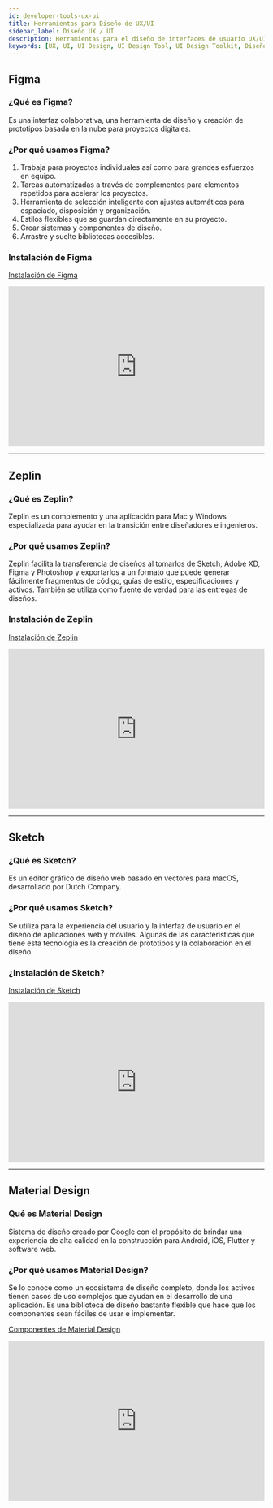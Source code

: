 ```yaml
---
id: developer-tools-ux-ui
title: Herramientas para Diseño de UX/UI
sidebar_label: Diseño UX / UI
description: Herramientas para el diseño de interfaces de usuario UX/UI
keywords: [UX, UI, UI Design, UI Design Tool, UI Design Toolkit, Diseño de Experiencia de Usuario, Diseño de Interfaz Gráfica de Usuario, Qué es UI]
---
```


## Figma

### ¿Qué es Figma?

Es una interfaz colaborativa, una herramienta de diseño y creación de prototipos basada en la nube para proyectos digitales.

### ¿Por qué usamos Figma?

1. Trabaja para proyectos individuales así como para grandes esfuerzos en equipo.
2. Tareas automatizadas a través de complementos para elementos repetidos para acelerar los proyectos.
3. Herramienta de selección inteligente con ajustes automáticos para espaciado, disposición y organización.
4. Estilos flexibles que se guardan directamente en su proyecto.
5. Crear sistemas y componentes de diseño.
6. Arrastre y suelte bibliotecas accesibles.

### Instalación de Figma

[Instalación de Figma](https://www.figma.com/downloads/)

<iframe
width="100%" height="315" src="https://www.youtube.com/embed/Cx2dkpBxst8"  frameBorder="0" allowFullScreen loading="lazy"> </iframe>

* * *

## Zeplin

### ¿Qué es Zeplin?

Zeplin es un complemento y una aplicación para Mac y Windows especializada para ayudar en la transición entre diseñadores e ingenieros.

### ¿Por qué usamos Zeplin?

Zeplin facilita la transferencia de diseños al tomarlos de Sketch, Adobe XD, Figma y Photoshop y exportarlos a un formato que puede generar fácilmente fragmentos de código, guías de estilo, especificaciones y activos. También se utiliza como fuente de verdad para las entregas de diseños.

### Instalación de Zeplin

[Instalación de Zeplin](https://support.zeplin.io/en/articles/244698-downloading-mac-and-windows-apps)

<iframe
width="100%" height="315" src="https://www.youtube.com/embed/x1RPNx8Jsp4"  frameBorder="0" allowFullScreen loading="lazy"> </iframe>

* * *

## Sketch

### ¿Qué es Sketch?

Es un editor gráfico de diseño web basado en vectores para macOS, desarrollado por Dutch Company.

### ¿Por qué usamos Sketch?

Se utiliza para la experiencia del usuario y la interfaz de usuario en el diseño de aplicaciones web y móviles. Algunas de las características que tiene esta tecnología es la creación de prototipos y la colaboración en el diseño.

### ¿Instalación de Sketch?

[Instalación de Sketch](https://www.sketch.com/updates/)

 <iframe
width="100%" height="315" src="https://www.youtube.com/embed/ilcwjXTqyNM"   frameBorder="0" allowFullScreen loading="lazy"> </iframe>

* * *

## Material Design

### Qué es Material Design

Sistema de diseño creado por Google con el propósito de brindar una experiencia de alta calidad en la construcción para Android, iOS, Flutter y software web.

### ¿Por qué usamos Material Design?

Se lo conoce como un ecosistema de diseño completo, donde los activos tienen casos de uso complejos que ayudan en el desarrollo de una aplicación. Es una biblioteca de diseño bastante flexible que hace que los componentes sean fáciles de usar e implementar.

[Componentes de Material Design](https://material.io/components)

<iframe
width="100%" height="315" src="https://www.youtube.com/embed/ckCe0xZv3Co"  frameBorder="0" allowFullScreen loading="lazy"> </iframe>
